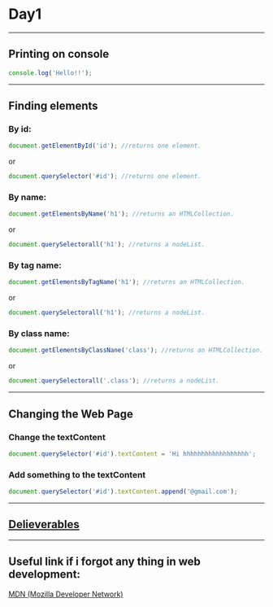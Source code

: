 <h1>Day1</h1>
<hr>

<h2>Printing on console</h2>

```javascript
console.log('Hello!!');
```
<hr>

<h2>Finding elements</h2>
<h3>By id:</h3>

```javascript
document.getElementById('id'); //returns one element.
```
or
```javascript
document.querySelector('#id'); //returns one element.
```

<h3>By name:</h3>

```javascript
document.getElementsByName('h1'); //returns an HTMLCollection.
```
or 
```javascript
document.querySelectorall('h1'); //returns a nodeList.
```

<h3>By tag name:</h3>

```javascript
document.getElementsByTagName('h1'); //returns an HTMLCollection.
```
or 
```javascript
document.querySelectorall('h1'); //returns a nodeList.
```

<h3>By class name:</h3>

```javascript
document.getElementsByClassNane('class'); //returns an HTMLCollection.
```
or 
```javascript
document.querySelectorall('.class'); //returns a nodeList.
```

<hr>
<h2>Changing the Web Page</h2>
<h3>Change the textContent</h3>

```javascript
document.querySelector('#id').textContent = 'Hi hhhhhhhhhhhhhhhhhh';
```

<h3>Add something to the textContent</h3>

```javascript
document.querySelector('#id').textContent.append('@gmail.com');
```


<hr>

[<h2>Delieverables</h2>](https://github.com/AymanAttili/Mastering-JavaScript-in-20-Days/blob/main/Delieverables/Day1.md)

<hr>
<h2>Useful link if i forgot any thing in web development:</h2>

[MDN (Mozilla Developer Network)](https://developer.mozilla.org/en-US/)
